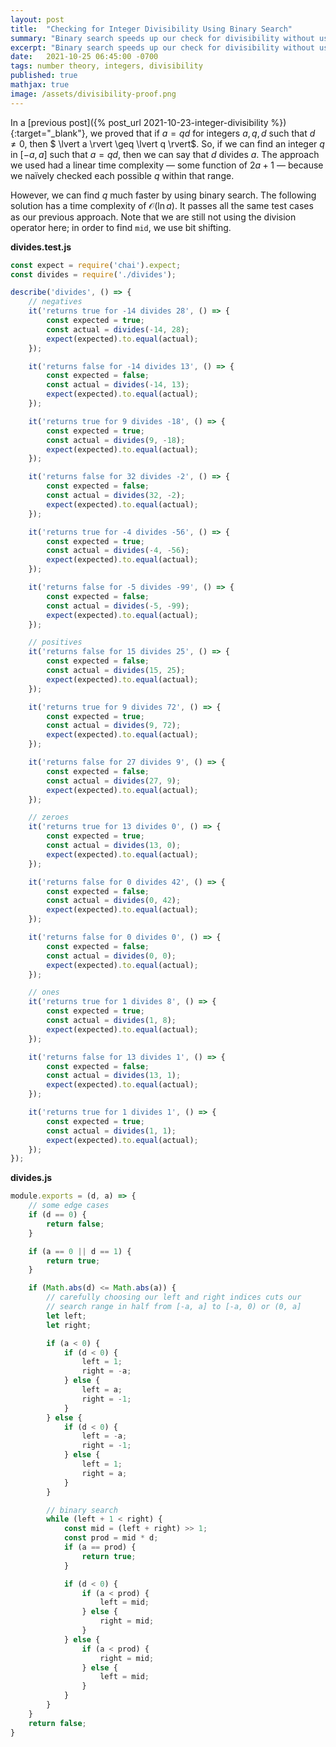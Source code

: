 ```yaml
---
layout: post
title:  "Checking for Integer Divisibility Using Binary Search"
summary: "Binary search speeds up our check for divisibility without using the division operator or the remainder operator"
excerpt: "Binary search speeds up our check for divisibility without using the division operator or the remainder operator"
date:   2021-10-25 06:45:00 -0700
tags: number theory, integers, divisibility
published: true
mathjax: true
image: /assets/divisibility-proof.png
---
```


In a [previous post]({% post_url 2021-10-23-integer-divisibility %}){:target="_blank"}, we proved that if $a = qd$ for integers $a, q, d$ such that $d \neq 0$, then $ \lvert a \rvert \geq \lvert q \rvert$.  So, if we can find an integer $q$ in $[-a, a]$ such that $a = qd$, then we can say that $d$ divides $a$.  The approach we used had a linear time complexity &mdash; some function of $2a + 1$ &mdash; because we naïvely checked each possible $q$ within that range.

However, we can find $q$ much faster by using binary search.  The following solution has a time complexity of $\mathcal{O}(\ln a)$.  It passes all the same test cases as our previous approach. Note that we are still not using the division operator here; in order to find `mid`, we use bit shifting.

**divides.test.js**
```javascript
const expect = require('chai').expect;
const divides = require('./divides');

describe('divides', () => {
    // negatives
    it('returns true for -14 divides 28', () => {
        const expected = true;
        const actual = divides(-14, 28);
        expect(expected).to.equal(actual);
    });

    it('returns false for -14 divides 13', () => {
        const expected = false;
        const actual = divides(-14, 13);
        expect(expected).to.equal(actual);
    });

    it('returns true for 9 divides -18', () => {
        const expected = true;
        const actual = divides(9, -18);
        expect(expected).to.equal(actual);
    });

    it('returns false for 32 divides -2', () => {
        const expected = false;
        const actual = divides(32, -2);
        expect(expected).to.equal(actual);
    });

    it('returns true for -4 divides -56', () => {
        const expected = true;
        const actual = divides(-4, -56);
        expect(expected).to.equal(actual);
    });

    it('returns false for -5 divides -99', () => {
        const expected = false;
        const actual = divides(-5, -99);
        expect(expected).to.equal(actual);
    });

    // positives
    it('returns false for 15 divides 25', () => {
        const expected = false;
        const actual = divides(15, 25);
        expect(expected).to.equal(actual);
    });

    it('returns true for 9 divides 72', () => {
        const expected = true;
        const actual = divides(9, 72);
        expect(expected).to.equal(actual);
    });

    it('returns false for 27 divides 9', () => {
        const expected = false;
        const actual = divides(27, 9);
        expect(expected).to.equal(actual);
    });

    // zeroes
    it('returns true for 13 divides 0', () => {
        const expected = true;
        const actual = divides(13, 0);
        expect(expected).to.equal(actual);
    });

    it('returns false for 0 divides 42', () => {
        const expected = false;
        const actual = divides(0, 42);
        expect(expected).to.equal(actual);
    });

    it('returns false for 0 divides 0', () => {
        const expected = false;
        const actual = divides(0, 0);
        expect(expected).to.equal(actual);
    });

    // ones
    it('returns true for 1 divides 8', () => {
        const expected = true;
        const actual = divides(1, 8);
        expect(expected).to.equal(actual);
    });

    it('returns false for 13 divides 1', () => {
        const expected = false;
        const actual = divides(13, 1);
        expect(expected).to.equal(actual);
    });

    it('returns true for 1 divides 1', () => {
        const expected = true;
        const actual = divides(1, 1);
        expect(expected).to.equal(actual);
    });
});
```

**divides.js**
```javascript
module.exports = (d, a) => {
    // some edge cases
    if (d == 0) {
        return false;
    }

    if (a == 0 || d == 1) {
        return true;
    }

    if (Math.abs(d) <= Math.abs(a)) {
        // carefully choosing our left and right indices cuts our
        // search range in half from [-a, a] to [-a, 0) or (0, a]
        let left;
        let right;

        if (a < 0) {
            if (d < 0) {
                left = 1;
                right = -a;
            } else {
                left = a;
                right = -1;
            }
        } else {
            if (d < 0) {
                left = -a;
                right = -1;
            } else {
                left = 1;
                right = a;
            }
        }

        // binary search
        while (left + 1 < right) {
            const mid = (left + right) >> 1;
            const prod = mid * d;
            if (a == prod) {
                return true;
            }

            if (d < 0) {
                if (a < prod) {
                    left = mid;
                } else {
                    right = mid;
                }
            } else {
                if (a < prod) {
                    right = mid;
                } else {
                    left = mid;
                }
            }
        }
    }
    return false;
}
```
